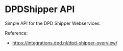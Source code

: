 # DPDShipper API
Simple API for the DPD Shipper Webservices.

Reference:
 * https://integrations.dpd.nl/dpd-shipper-overview/

